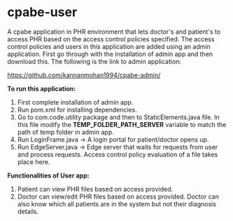 # cpabe-user

A cpabe application in PHR environment that lets doctor's and patient's to access PHR based on the access control policies specified. The access control policies and users in this application are added using an admin application. First go through with the installation of admin app and then download this. The following is the link to admin application:

https://github.com/kannanmohan1994/cpabe-admin/

**To run this application:**
1. First complete installation of admin app.
2. Run pom.xml for installing dependencies.
3. Go to com.code.utility package and then to StaticElements.java file. 
   In this file modify the **TEMP_FOLDER_PATH_SERVER** variable to match the path of temp folder in admin app.
4. Run LoginFrame.java -> A login portal for patient/doctor opens up. 
5. Run EdgeServer.java -> Edge server that waits for requests from user and process requests. Access control policy evaluation of a file takes place here. 

**Functionalities of User app:**
1. Patient can view PHR files based on access provided.
2. Doctor can view/edit PHR files based on access provided. Doctor can also know which all patients are in the system but not their diagnosis details.
